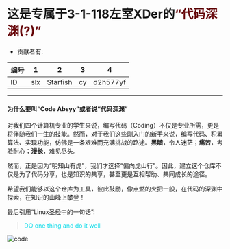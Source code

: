 # 这是专属于3-1-118左室XDer的<span style="color:#69080C;">“代码深渊(?)”</span>

- 贡献者有:

| 编号 | 1 | 2 | 3 | 4 |
| --------------- | --------------- | --------------- | --------------- | --------------- |
| ID | slx | Starfish | cy | d2h577yf |

----------------

#### 为什么要叫“**Code Absyy**”或者说“**代码深渊**”

对我们四个计算机专业的学生来说，编写代码（Coding）不仅是专业所需，更是将伴随我们一生的技能。然而，对于我们这些刚入门的新手来说，编写代码、积累算法、实现功能，仿佛是一条艰难而充满挑战的路途。**黑暗**，令人迷茫；**痛苦**，考验耐心；**漫长**，难见尽头。

然而，正是因为“明知山有虎”，我们才选择“偏向虎山行”。因此，建立这个仓库不仅是为了代码分享，也是知识的共享，甚至更是互相帮助、共同成长的途径。

希望我们能够以这个仓库为工具，彼此鼓励，像点燃的火把一般，在代码的深渊中探索，在知识的山峰上攀登！

最后引用“Linux圣经中的一句话”:

> <span style="color: #0BDBE9  ;">DO one thing and do it well</span>

![code](https://cdn.pixabay.com/photo/2016/11/19/14/00/code-1839406_1280.jpg)
